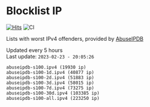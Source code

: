 # Blocklist IP

[![Hits](https://hits.seeyoufarm.com/api/count/incr/badge.svg?url=https%3A%2F%2Fgithub.com%2Fborestad%2Fblocklist-ip%2F&count_bg=%2379C83D&title_bg=%23555555&icon=&icon_color=%23E7E7E7&title=hits&edge_flat=false)](https://hits.seeyoufarm.com)  ![CI](https://img.shields.io/github/workflow/status/borestad/blocklist-ip/CI?style=flat-square)

Lists with worst IPv4 offenders, provided by [AbuseIPDB](https://www.abuseipdb.com/)

<!-- FOOTER-PLACEHOLDER -->
Updated every 5 hours<br>
Last update: `2023-02-23 - 20:05:26`
```
abuseipdb-s100.ipv4 (19930 ip)
abuseipdb-s100-1d.ipv4 (40877 ip)
abuseipdb-s100-2d.ipv4 (51883 ip)
abuseipdb-s100-3d.ipv4 (58015 ip)
abuseipdb-s100-7d.ipv4 (73275 ip)
abuseipdb-s100-30d.ipv4 (103385 ip)
abuseipdb-s100-all.ipv4 (223250 ip)
```
